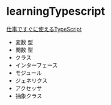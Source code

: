 # learningTypescript

[仕事ですぐに使えるTypeScript](https://future-architect.github.io/typescript-guide/)

* 変数 型
* 関数 型
* クラス
* インターフェース
* モジュール
* ジェネリクス
* アクセッサ
* 抽象クラス
